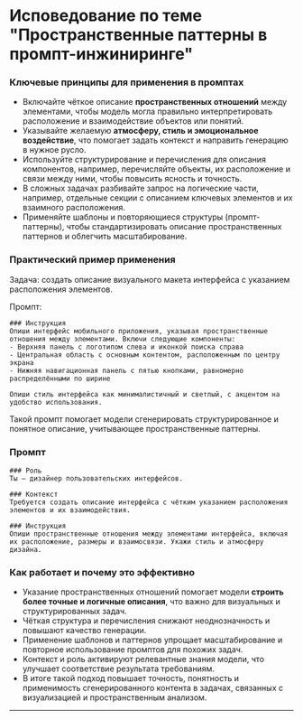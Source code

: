 Исповедование по теме "Пространственные паттерны в промпт-инжиниринге"
=============================================================

### Ключевые принципы для применения в промптах

- Включайте чёткое описание **пространственных отношений** между элементами, чтобы модель могла правильно интерпретировать расположение и взаимодействие объектов или понятий.
- Указывайте желаемую **атмосферу, стиль и эмоциональное воздействие**, что помогает задать контекст и направить генерацию в нужное русло.
- Используйте структурирование и перечисления для описания компонентов, например, перечисляйте объекты, их расположение и связи между ними, чтобы повысить ясность и точность.
- В сложных задачах разбивайте запрос на логические части, например, отдельные секции с описанием ключевых элементов и их взаимного расположения.
- Применяйте шаблоны и повторяющиеся структуры (промпт-паттерны), чтобы стандартизировать описание пространственных паттернов и облегчить масштабирование.


### Практический пример применения

Задача: создать описание визуального макета интерфейса с указанием расположения элементов.

Промпт:

```
### Инструкция
Опиши интерфейс мобильного приложения, указывая пространственные отношения между элементами. Включи следующие компоненты:
- Верхняя панель с логотипом слева и иконкой поиска справа
- Центральная область с основным контентом, расположенным по центру экрана
- Нижняя навигационная панель с пятью кнопками, равномерно распределёнными по ширине

Опиши стиль интерфейса как минималистичный и светлый, с акцентом на удобство использования.
```

Такой промпт помогает модели сгенерировать структурированное и понятное описание, учитывающее пространственные паттерны.

### Промпт

```
### Роль
Ты — дизайнер пользовательских интерфейсов.

### Контекст
Требуется создать описание интерфейса с чётким указанием расположения элементов и их взаимодействия.

### Инструкция
Опиши пространственные отношения между элементами интерфейса, включая их расположение, размеры и взаимосвязи. Укажи стиль и атмосферу дизайна.
```


### Как работает и почему это эффективно

- Указание пространственных отношений помогает модели **строить более точные и логичные описания**, что важно для визуальных и структурированных задач.
- Чёткая структура и перечисления снижают неоднозначность и повышают качество генерации.
- Применение шаблонов и паттернов упрощает масштабирование и повторное использование промптов для похожих задач.
- Контекст и роль активируют релевантные знания модели, что улучшает соответствие результата требованиям.
- В итоге такой подход повышает точность, понятность и применимость сгенерированного контента в задачах, связанных с визуализацией и пространственным анализом.

---
[^1]: https://courses.sberuniversity.ru/ai-education/6/4

[^2]: https://dzen.ru/a/ZtBZfiT9sTvj0mNK

[^3]: https://vc.ru/ai/1915305-prompt-dlya-programmistov-debag-generatsiya-koda-i-optimizatsiya

[^4]: https://habr.com/ru/companies/otus/articles/750082/

[^5]: https://blogs.epsilonmetrics.ru/generative-ai/

[^6]: https://habr.com/ru/articles/827546/

[^7]: https://www.promptingguide.ai/ru/introduction/examples

[^8]: https://gitverse.ru/Bollex/screenshot-to-prompt

